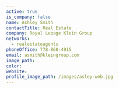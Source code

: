 ```yaml
---
active: true
is_company: false
name: Ashley Smith
contactTitle: Real Estate
company: Royal Lepage Klein Group
networks:
  - realestateagents
phoneOffice: 778-868-4915
email: asmith@kleingroup.com
image_path:
color:
website:
profile_image_path: /images/asley-web.jpg
---
```



